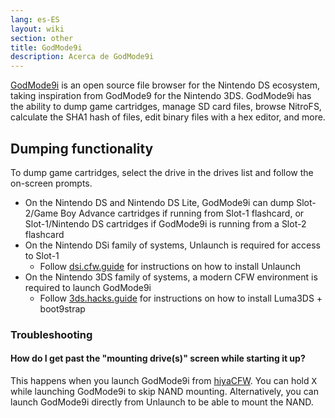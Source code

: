 ```yaml
---
lang: es-ES
layout: wiki
section: other
title: GodMode9i
description: Acerca de GodMode9i
---
```


[GodMode9i](https://github.com/DS-Homebrew/GodMode9i/) is an open source file browser for the Nintendo DS ecosystem, taking inspiration from GodMode9 for the Nintendo 3DS. GodMode9i has the ability to dump game cartridges, manage SD card files, browse NitroFS, calculate the SHA1 hash of files, edit binary files with a hex editor, and more.

## Dumping functionality

To dump game cartridges, select the drive in the drives list and follow the on-screen prompts.
- On the Nintendo DS and Nintendo DS Lite, GodMode9i can dump Slot-2/Game Boy Advance cartridges if running from Slot-1 flashcard, or Slot-1/Nintendo DS cartridges if GodMode9i is running from a Slot-2 flashcard
- On the Nintendo DSi family of systems, Unlaunch is required for access to Slot-1
   - Follow [dsi.cfw.guide](https://dsi.cfw.guide/) for instructions on how to install Unlaunch
- On the Nintendo 3DS family of systems, a modern CFW environment is required to launch GodMode9i
   - Follow [3ds.hacks.guide](https://3ds.hacks.guide/) for instructions on how to install Luma3DS + boot9strap

### Troubleshooting

#### How do I get past the "mounting drive(s)" screen while starting it up?
This happens when you launch GodMode9i from [hiyaCFW](../hiyacfw). You can hold <kbd class="face">X</kbd> while launching GodMode9i to skip NAND mounting. Alternatively, you can launch GodMode9i directly from Unlaunch to be able to mount the NAND.

